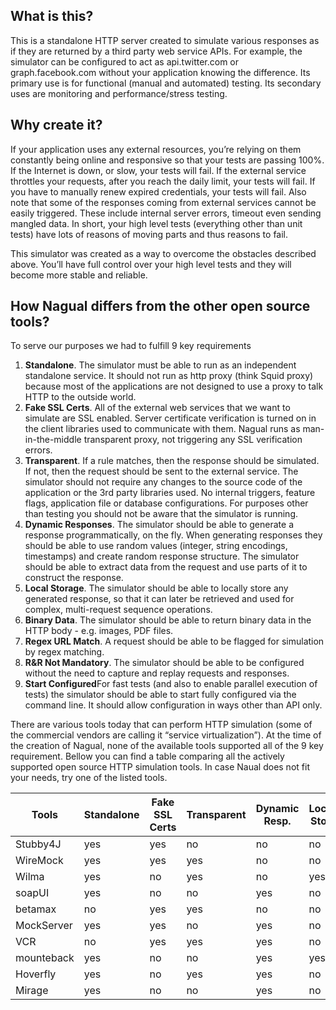 ## What is this?

This is a standalone HTTP server created to simulate various responses as if they are returned by a third party web service APIs. For example, the simulator can be configured to act as api.twitter.com or graph.facebook.com without your application knowing the difference. Its primary use is for functional (manual and automated) testing. Its secondary uses are monitoring and performance/stress testing.

## Why create it?

If your application uses any external resources, you’re relying on them constantly being online and responsive so that your tests are passing 100%. If the Internet is down, or slow, your tests will fail. If the external service throttles your requests, after you reach the daily limit, your tests will fail. If you have to manually renew expired credentials, your tests will fail. Also note that some of the responses coming from external services cannot be easily triggered. These include internal server errors, timeout even sending mangled data. In short, your high level tests (everything other than unit tests) have lots of reasons of moving parts and thus reasons to fail.

This simulator was created as a way to overcome the obstacles described above. You’ll have full control over your high level tests and they will become more stable and reliable.

## How Nagual differs from the other open source tools?

To serve our purposes we had to fulfill 9 key requirements

1. **Standalone**. The simulator must be able to run as an independent standalone service. It should not run as http proxy (think Squid proxy) because most of the applications are not designed to use a proxy to talk HTTP to the outside world.
2. **Fake SSL Certs**. All of the external web services that we want to simulate are SSL enabled. Server certificate verification is turned on in the client libraries used to communicate with them. Nagual runs as man-in-the-middle transparent proxy, not triggering any SSL verification errors.
3. **Transparent**. If a rule matches, then the response should be simulated. If not, then the request should be sent to the external service. The simulator should not require any changes to the source code of the application or the 3rd party libraries used. No internal triggers, feature flags, application file or database configurations. For purposes other than testing you should not be aware that the simulator is running.
4. **Dynamic Responses**. The simulator should be able to generate a response programmatically, on the fly. When generating responses they should be able to use random values (integer, string encodings, timestamps) and create random response structure. The simulator should be able to extract data from the request and use parts of it to construct the response.
5. **Local Storage**. The simulator should be able to locally store any generated response, so that it can later be retrieved and used for complex, multi-request sequence operations.
6. **Binary Data**. The simulator should be able to return binary data in the HTTP body - e.g. images, PDF files.
7. **Regex URL Match**. A request should be able to be flagged for simulation by regex matching.
8. **R&R Not Mandatory**. The simulator should be able to be configured without the need to capture and replay requests and responses.
9. **Start Configured**For fast tests (and also to enable parallel execution of tests) the simulator should be able to start fully configured via the command line. It should allow configuration in ways other than API only.

There are various tools today that can perform HTTP simulation (some of the commercial vendors are calling it “service virtualization”). At the time of the creation of Nagual, none of the available tools supported all of the 9 key requirement. Bellow you can find a table comparing all the actively supported open source HTTP simulation tools. In case Naual does not fit your needs, try one of the listed tools.

| Tools      | Standalone | Fake SSL Certs | Transparent | Dynamic Resp. | Local Stor. | Bin. Data | Regex URL | R&R Not Mandatory | Start Configured |
| ---------- | ---------- | -------------- | ----------- | ------------- | ----------- | --------- | --------- | ----------------- | ---------------- |
| Stubby4J   | yes        | yes            | no          | no            | no          | yes       | yes       | yes               | yes              |
| WireMock   | yes        | yes            | yes         | no            | no          | yes       | yes       | yes               | yes              |
| Wilma      | yes        | no             | yes         | no            | yes         | no        | no        | yes               | yes              |
| soapUI     | yes        | no             | no          | yes           | no          | yes       | no        | yes               | yes              |
| betamax    | no         | yes            | yes         | no            | no          | no        | no        | no                | yes              |
| MockServer | yes        | yes            | no          | yes           | no          | yes       | yes       | yes               | yes              |
| VCR        | no         | yes            | yes         | yes           | no          | no        | yes       | no                | yes              |
| mounteback | yes        | no             | no          | yes           | yes         | yes       | yes       | yes               | yes              |
| Hoverfly   | yes        | no             | yes         | yes           | no          | yes       | no        | yes               | yes              |
| Mirage     | yes        | no             | no          | yes           | no          | yes       | yes       | yes               | no               |
